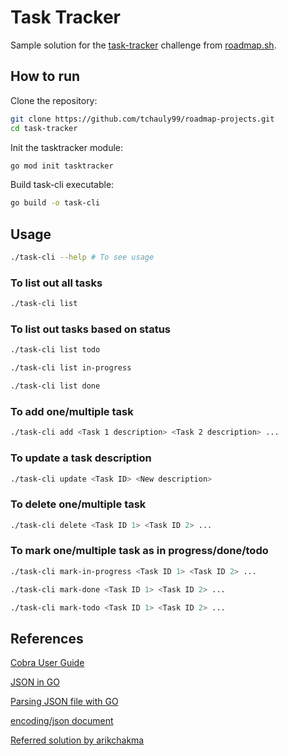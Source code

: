 # Task Tracker

Sample solution for the [task-tracker](https://roadmap.sh/projects/task-tracker) challenge from [roadmap.sh](https://roadmap.sh/).

## How to run

Clone the repository:

```bash
git clone https://github.com/tchauly99/roadmap-projects.git
cd task-tracker
```

Init the tasktracker module:

```bash
go mod init tasktracker
```

Build task-cli executable:

```bash
go build -o task-cli
```

## Usage

```bash
./task-cli --help # To see usage
```

### To list out all tasks
```bash
./task-cli list
```

### To list out tasks based on status
```bash
./task-cli list todo
```
```bash
./task-cli list in-progress
```
```bash
./task-cli list done
```

### To add one/multiple task
```bash
./task-cli add <Task 1 description> <Task 2 description> ...
```

### To update a task description
```bash
./task-cli update <Task ID> <New description>
```

### To delete one/multiple task
```bash
./task-cli delete <Task ID 1> <Task ID 2> ...
```

### To mark one/multiple task as in progress/done/todo
```bash
./task-cli mark-in-progress <Task ID 1> <Task ID 2> ...
```
```bash
./task-cli mark-done <Task ID 1> <Task ID 2> ...
```
```bash
./task-cli mark-todo <Task ID 1> <Task ID 2> ...
```

## References
[Cobra User Guide](https://github.com/spf13/cobra/blob/main/site/content/user_guide.md)

[JSON in GO](https://www.digitalocean.com/community/tutorials/how-to-use-json-in-go)

[Parsing JSON file with GO](https://tutorialedge.net/golang/parsing-json-with-golang/)

[encoding/json document](https://pkg.go.dev/encoding/json)

[Referred solution by arikchakma](https://github.com/arikchakma/backend-projects/tree/main/task-tracker)

